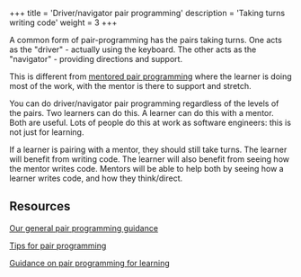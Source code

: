 +++
title = 'Driver/navigator pair programming'
description = 'Taking turns writing code'
weight = 3
+++

A common form of pair-programming has the pairs taking turns. One acts as the "driver" - actually using the keyboard. The other acts as the "navigator" - providing directions and support.

This is different from [mentored pair programming](../mentored/) where the learner is doing most of the work, with the mentor is there to support and stretch.

You can do driver/navigator pair programming regardless of the levels of the pairs. Two learners can do this. A learner can do this with a mentor. Both are useful. Lots of people do this at work as software engineers: this is not just for learning.

If a learner is pairing with a mentor, they should still take turns. The learner will benefit from writing code. The learner will also benefit from seeing how the mentor writes code. Mentors will be able to help both by seeing how a learner writes code, and how they think/direct.

## Resources

[Our general pair programming guidance](../guidance/)

[Tips for pair programming](https://www.csteachingtips.org/tips-pair-programming)

[Guidance on pair programming for learning](https://teachtogether.tech/en/#s:classroom-pair)
